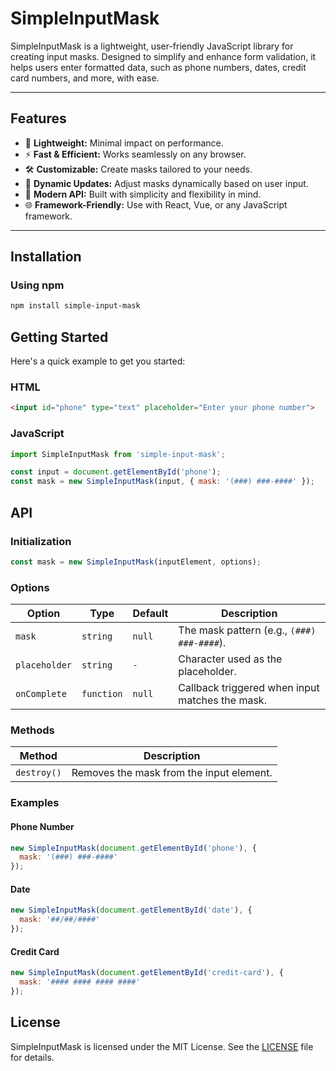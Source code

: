 # SimpleInputMask

SimpleInputMask is a lightweight, user-friendly JavaScript library for creating input masks. Designed to simplify and enhance form validation, it helps users enter formatted data, such as phone numbers, dates, credit card numbers, and more, with ease.

---

## Features

- 🌟 **Lightweight:** Minimal impact on performance.
- ⚡ **Fast & Efficient:** Works seamlessly on any browser.
- 🛠 **Customizable:** Create masks tailored to your needs.
- 🔄 **Dynamic Updates:** Adjust masks dynamically based on user input.
- 🚀 **Modern API:** Built with simplicity and flexibility in mind.
- 🌐 **Framework-Friendly:** Use with React, Vue, or any JavaScript framework.

---

## Installation

### Using npm
```bash
npm install simple-input-mask
```

## Getting Started

Here's a quick example to get you started:

### HTML
```html
<input id="phone" type="text" placeholder="Enter your phone number">
```
### JavaScript
```javascript
import SimpleInputMask from 'simple-input-mask';

const input = document.getElementById('phone');
const mask = new SimpleInputMask(input, { mask: '(###) ###-####' });
```

## API

### Initialization
```javascript
const mask = new SimpleInputMask(inputElement, options);
```

### Options

| Option       | Type     | Default | Description                                      |
|--------------|----------|---------|--------------------------------------------------|
| `mask`       | `string` | `null`  | The mask pattern (e.g., `(###) ###-####`).       |
| `placeholder`| `string` | `-`     | Character used as the placeholder.              |
| `onComplete` | `function` | `null`| Callback triggered when input matches the mask. |

### Methods

| Method              | Description                              |
|---------------------|------------------------------------------|
| `destroy()`         | Removes the mask from the input element. |


<!---| `updateMask(mask)`  | Dynamically updates the input mask.      | -->




### Examples

#### Phone Number
```javascript
new SimpleInputMask(document.getElementById('phone'), {
  mask: '(###) ###-####'
});
```

#### Date
```javascript
new SimpleInputMask(document.getElementById('date'), {
  mask: '##/##/####'
});
```

#### Credit Card
```javascript
new SimpleInputMask(document.getElementById('credit-card'), {
  mask: '#### #### #### ####'
});
```

## License

SimpleInputMask is licensed under the MIT License. See the [LICENSE](LICENSE) file for details.

